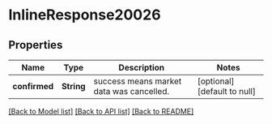 # InlineResponse20026

## Properties
Name | Type | Description | Notes
------------ | ------------- | ------------- | -------------
**confirmed** | **String** | success means market data was cancelled. | [optional] [default to null]

[[Back to Model list]](../README.md#documentation-for-models) [[Back to API list]](../README.md#documentation-for-api-endpoints) [[Back to README]](../README.md)


